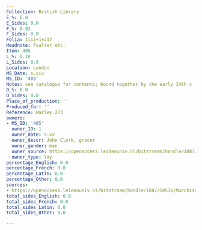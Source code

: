```yaml
---
Collection: British Library
E_%: 0.0
E_Sides: 0.0
F_%: 0.82
F_Sides: 0.0
Folia: iiii+1+217
Headnote: Psalter etc.
Item: 486
L_%: 0.18
L_Sides: 0.0
Location: London
MS_Date: s.xiv
MS_ID: '485'
Notes: see catalogue for contents; bound together by the early 14th c
O_%: 0.0
O_Sides: 0.0
Place_of_production: ''
Produced_for: ''
Reference: Harley 273
owners:
- MS_ID: '485'
  owner_ID: 1
  owner_date: s.xv
  owner_descr: John Clerk, grocer
  owner_gender: man
  owner_source: https://openaccess.leidenuniv.nl/bitstream/handle/1887/50536/MurchisonPQ95_2W24424.pdf?sequence=1
  owner_type: lay
percentage_English: 0.0
percentage_French: 0.0
percentage_Latin: 0.0
percentage_Other: 0.0
sources:
- https://openaccess.leidenuniv.nl/bitstream/handle/1887/50536/MurchisonPQ95_2W24424.pdf?sequence=1
total_sides_English: 0.0
total_sides_French: 0.0
total_sides_Latin: 0.0
total_sides_Other: 0.0

---
```

